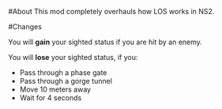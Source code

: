 #About
This mod completely overhauls how LOS works in NS2.

#Changes

You will **gain** your sighted status if you are hit by an enemy.

You will **lose** your sighted status, if you:
 * Pass through a phase gate
 * Pass through a gorge tunnel
 * Move 10 meters away
 * Wait for 4 seconds

